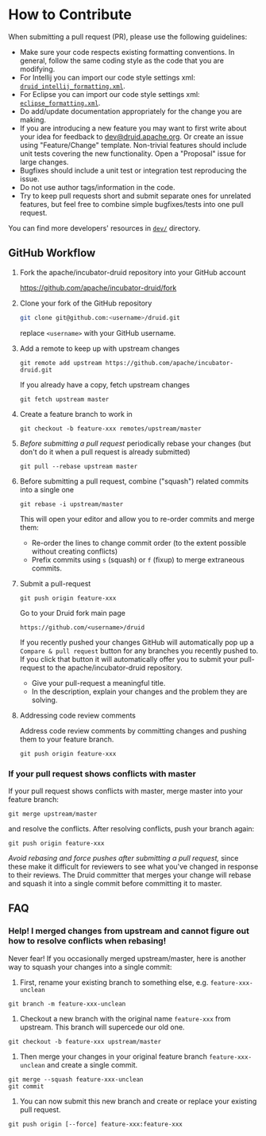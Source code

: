 <!--
  ~ Licensed to the Apache Software Foundation (ASF) under one
  ~ or more contributor license agreements.  See the NOTICE file
  ~ distributed with this work for additional information
  ~ regarding copyright ownership.  The ASF licenses this file
  ~ to you under the Apache License, Version 2.0 (the
  ~ "License"); you may not use this file except in compliance
  ~ with the License.  You may obtain a copy of the License at
  ~
  ~   http://www.apache.org/licenses/LICENSE-2.0
  ~
  ~ Unless required by applicable law or agreed to in writing,
  ~ software distributed under the License is distributed on an
  ~ "AS IS" BASIS, WITHOUT WARRANTIES OR CONDITIONS OF ANY
  ~ KIND, either express or implied.  See the License for the
  ~ specific language governing permissions and limitations
  ~ under the License.
  -->

# How to Contribute

When submitting a pull request (PR), please use the following guidelines:

- Make sure your code respects existing formatting conventions. In general, follow
  the same coding style as the code that you are modifying.
- For Intellij you can import our code style settings xml: [`druid_intellij_formatting.xml`](
  https://github.com/apache/incubator-druid/raw/master/dev/druid_intellij_formatting.xml).
- For Eclipse you can import our code style settings xml: [`eclipse_formatting.xml`](
  https://github.com/apache/incubator-druid/raw/master/dev/eclipse_formatting.xml).
- Do add/update documentation appropriately for the change you are making.
- If you are introducing a new feature you may want to first write about your idea
  for feedback to [dev@druid.apache.org](https://lists.apache.org/list.html?dev@druid.apache.org). Or create an issue
  using "Feature/Change" template. Non-trivial features should include unit tests covering the new functionality. Open
  a "Proposal" issue for large changes.
- Bugfixes should include a unit test or integration test reproducing the issue.
- Do not use author tags/information in the code.
- Try to keep pull requests short and submit separate ones for unrelated
  features, but feel free to combine simple bugfixes/tests into one pull request.

You can find more developers' resources in [`dev/`](dev) directory.

## GitHub Workflow

1. Fork the apache/incubator-druid repository into your GitHub account

    https://github.com/apache/incubator-druid/fork

1. Clone your fork of the GitHub repository

    ```sh
    git clone git@github.com:<username>/druid.git
    ```

    replace `<username>` with your GitHub username.

1. Add a remote to keep up with upstream changes

    ```
    git remote add upstream https://github.com/apache/incubator-druid.git
    ```

    If you already have a copy, fetch upstream changes

    ```
    git fetch upstream master
    ```

1. Create a feature branch to work in

    ```
    git checkout -b feature-xxx remotes/upstream/master
    ```

1. _Before submitting a pull request_ periodically rebase your changes
    (but don't do it when a pull request is already submitted)

    ```
    git pull --rebase upstream master
    ```

1. Before submitting a pull request, combine ("squash") related commits into a single one

    ```
    git rebase -i upstream/master
    ```

    This will open your editor and allow you to re-order commits and merge them:
    - Re-order the lines to change commit order (to the extent possible without creating conflicts)
    - Prefix commits using `s` (squash) or `f` (fixup) to merge extraneous commits.

1. Submit a pull-request

    ```
    git push origin feature-xxx
    ```

    Go to your Druid fork main page

    ```
    https://github.com/<username>/druid
    ```

    If you recently pushed your changes GitHub will automatically pop up a
    `Compare & pull request` button for any branches you recently pushed to. If you
    click that button it will automatically offer you to submit your pull-request
    to the apache/incubator-druid repository.

    - Give your pull-request a meaningful title.
    - In the description, explain your changes and the problem they are solving.

1. Addressing code review comments

    Address code review comments by committing changes and pushing them to your feature
    branch.

    ```
    git push origin feature-xxx
    ```

### If your pull request shows conflicts with master
  If your pull request shows conflicts with master, merge master into your feature branch:
  

  ```
  git merge upstream/master
  ```
  
  and resolve the conflicts. After resolving conflicts, push your branch again:
  
  ```
  git push origin feature-xxx
  ```

  _Avoid rebasing and force pushes after submitting a pull request,_ since these make it
  difficult for reviewers to see what you've changed in response to their reviews. The Druid
  committer that merges your change will rebase and squash it into a single commit before
  committing it to master.

## FAQ

### Help! I merged changes from upstream and cannot figure out how to resolve conflicts when rebasing!

Never fear! If you occasionally merged upstream/master, here is another way to squash your changes into a single commit:

1. First, rename your existing branch to something else, e.g. `feature-xxx-unclean`

  ```
  git branch -m feature-xxx-unclean
  ```

1. Checkout a new branch with the original name `feature-xxx` from upstream. This branch will supercede our old one.

  ```
  git checkout -b feature-xxx upstream/master
  ```

1. Then merge your changes in your original feature branch `feature-xxx-unclean` and create a single commit.

  ```
  git merge --squash feature-xxx-unclean
  git commit
  ```

1. You can now submit this new branch and create or replace your existing pull request.

  ```
  git push origin [--force] feature-xxx:feature-xxx
  ```

